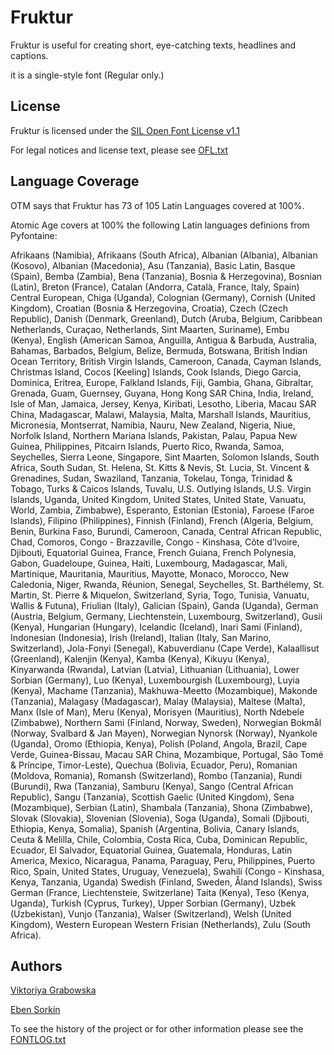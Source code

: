 # Fruktur

Fruktur is useful for creating short, eye-catching texts, headlines and captions.

it is a single-style font (Regular only.)

## License

Fruktur is licensed under the [SIL Open Font License v1.1](http://scripts.sil.org/OFL)

For legal notices and license text, please see [OFL.txt](OFL.txt)

## Language Coverage

OTM says that Fruktur has 73 of 105 Latin Languages covered at 100%.

Atomic Age covers at 100% the following Latin languages definions from Pyfontaine:

Afrikaans (Namibia), Afrikaans (South Africa), Albanian (Albania), Albanian
(Kosovo), Albanian (Macedonia), Asu (Tanzania), Basic Latin, Basque (Spain), Bemba
(Zambia), Bena (Tanzania), Bosnia & Herzegovina), Bosnian (Latin), Breton (France),
Catalan (Andorra, Català, France, Italy, Spain) Central European, Chiga (Uganda),
Colognian (Germany), Cornish (United Kingdom), Croatian (Bosnia & Herzegovina,
Croatia), Czech (Czech Republic), Danish (Denmark, Greenland), Dutch (Aruba,
Belgium, Caribbean Netherlands, Curaçao, Netherlands, Sint Maarten, Suriname), Embu
(Kenya), English (American Samoa, Anguilla, Antigua & Barbuda, Australia, Bahamas,
Barbados, Belgium, Belize, Bermuda, Botswana, British Indian Ocean Territory,
British Virgin Islands, Cameroon, Canada, Cayman Islands, Christmas Island, Cocos
[Keeling] Islands, Cook Islands, Diego Garcia, Dominica, Eritrea, Europe, Falkland
Islands, Fiji, Gambia, Ghana, Gibraltar, Grenada, Guam, Guernsey, Guyana, Hong Kong
SAR China, India, Ireland, Isle of Man, Jamaica, Jersey, Kenya, Kiribati, Lesotho,
Liberia, Macau SAR China, Madagascar, Malawi, Malaysia, Malta, Marshall Islands,
Mauritius, Micronesia, Montserrat, Namibia, Nauru, New Zealand, Nigeria, Niue,
Norfolk Island, Northern Mariana Islands, Pakistan, Palau, Papua New Guinea,
Philippines, Pitcairn Islands, Puerto Rico, Rwanda, Samoa, Seychelles, Sierra
Leone, Singapore, Sint Maarten, Solomon Islands, South Africa, South Sudan, St.
Helena, St. Kitts & Nevis, St. Lucia, St. Vincent & Grenadines, Sudan, Swaziland,
Tanzania, Tokelau, Tonga, Trinidad & Tobago, Turks & Caicos Islands, Tuvalu, U.S.
Outlying Islands, U.S. Virgin Islands, Uganda, United Kingdom, United States,
United State, Vanuatu, World, Zambia, Zimbabwe), Esperanto, Estonian (Estonia),
Faroese (Faroe Islands), Filipino (Philippines), Finnish (Finland), French
(Algeria, Belgium, Benin, Burkina Faso, Burundi, Cameroon, Canada, Central African
Republic, Chad, Comoros, Congo - Brazzaville, Congo - Kinshasa, Côte d’Ivoire,
Djibouti, Equatorial Guinea, France, French Guiana, French Polynesia, Gabon,
Guadeloupe, Guinea, Haiti, Luxembourg, Madagascar, Mali, Martinique, Mauritania,
Mauritius, Mayotte, Monaco, Morocco, New Caledonia, Niger, Rwanda, Réunion,
Senegal, Seychelles, St. Barthélemy, St. Martin, St. Pierre & Miquelon,
Switzerland, Syria, Togo, Tunisia, Vanuatu, Wallis & Futuna), Friulian (Italy),
Galician (Spain), Ganda (Uganda), German (Austria, Belgium, Germany, Liechtenstein,
Luxembourg, Switzerland), Gusii (Kenya), Hungarian (Hungary), Icelandic (Iceland),
Inari Sami (Finland), Indonesian (Indonesia), Irish (Ireland), Italian (Italy, San
Marino, Switzerland), Jola-Fonyi (Senegal), Kabuverdianu (Cape Verde), Kalaallisut
(Greenland), Kalenjin (Kenya), Kamba (Kenya), Kikuyu (Kenya), Kinyarwanda (Rwanda),
Latvian (Latvia), Lithuanian (Lithuania), Lower Sorbian (Germany), Luo (Kenya),
Luxembourgish (Luxembourg), Luyia (Kenya), Machame (Tanzania), Makhuwa-Meetto
(Mozambique), Makonde (Tanzania), Malagasy (Madagascar), Malay (Malaysia), Maltese
(Malta), Manx (Isle of Man), Meru (Kenya), Morisyen (Mauritius), North Ndebele
(Zimbabwe), Northern Sami (Finland, Norway, Sweden), Norwegian Bokmål (Norway,
Svalbard & Jan Mayen), Norwegian Nynorsk (Norway), Nyankole (Uganda), Oromo
(Ethiopia, Kenya), Polish (Poland, Angola, Brazil, Cape Verde, Guinea-Bissau, Macau
SAR China, Mozambique, Portugal, São Tomé & Príncipe, Timor-Leste), Quechua
(Bolivia, Ecuador, Peru), Romanian (Moldova, Romania), Romansh (Switzerland), Rombo
(Tanzania), Rundi (Burundi), Rwa (Tanzania), Samburu (Kenya), Sango (Central
African Republic), Sangu (Tanzania), Scottish Gaelic (United Kingdom), Sena
(Mozambique), Serbian (Latin), Shambala (Tanzania), Shona (Zimbabwe), Slovak
(Slovakia), Slovenian (Slovenia), Soga (Uganda), Somali (Djibouti, Ethiopia, Kenya,
Somalia), Spanish (Argentina, Bolivia, Canary Islands, Ceuta & Melilla, Chile,
Colombia, Costa Rica, Cuba, Dominican Republic, Ecuador, El Salvador, Equatorial
Guinea, Guatemala, Honduras, Latin America, Mexico, Nicaragua, Panama, Paraguay,
Peru, Philippines, Puerto Rico, Spain, United States, Uruguay, Venezuela), Swahili
(Congo - Kinshasa, Kenya, Tanzania, Uganda) Swedish (Finland, Sweden, Åland
Islands), Swiss German (France, Liechtensteie, Switzerlane) Taita (Kenya), Teso
(Kenya, Uganda), Turkish (Cyprus, Turkey), Upper Sorbian (Germany), Uzbek
(Uzbekistan), Vunjo (Tanzania), Walser (Switzerland), Welsh (United Kingdom),
Western European Western Frisian (Netherlands), Zulu (South Africa).


## Authors

[Viktoriya Grabowska](http://www.vikaniesiada.blogspot.com)

[Eben Sorkin](http://www.sorkintype.com)

To see the history of the project or for other information please see the [FONTLOG.txt](FONTLOG.txt)
